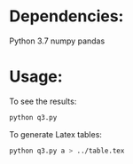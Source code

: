 # Dependencies:
Python 3.7
numpy
pandas

# Usage:

To see the results:
```bash
python q3.py
```

To generate Latex tables:
```bash
python q3.py a > ../table.tex
```